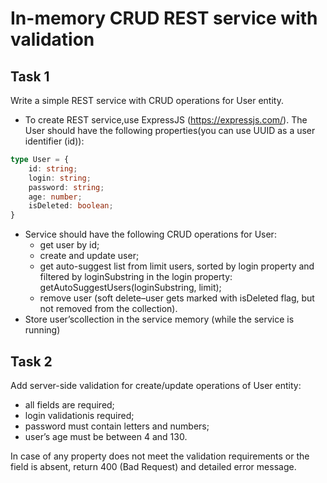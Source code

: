 # In-memory CRUD REST service with validation

## Task 1

Write a simple REST service with CRUD operations for User entity.

* To create REST service,use ExpressJS (<https://expressjs.com/>). The User should have the following properties(you can use UUID as a user identifier (id)):

```typescript
type User = {
    id: string;
    login: string;
    password: string;
    age: number;
    isDeleted: boolean;
}
```

* Service should have the following CRUD operations for User:
  * get user by id;
  * create and update user;
  * get auto-suggest list from limit users, sorted by login property and filtered by loginSubstring in the login property: getAutoSuggestUsers(loginSubstring, limit);
  * remove user (soft delete–user gets marked with isDeleted flag, but not removed from the collection).
* Store user’scollection in the service memory (while the service is running)

## Task 2

Add server-side validation for create/update operations of User entity:

* all fields are required;
* login validationis required;
* password must contain letters and numbers;
* user’s age must be between 4 and 130.

In case of any property does not meet the validation requirements or the field is absent, return 400 (Bad Request) and detailed error message.
